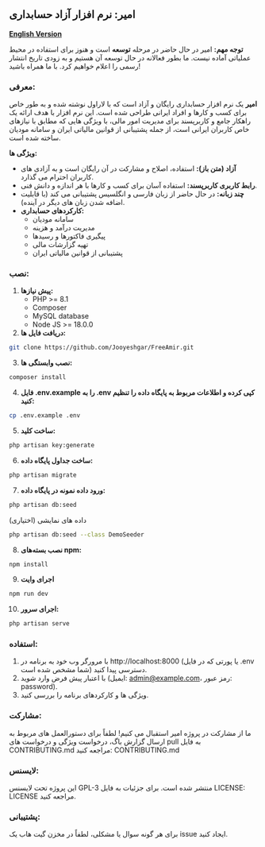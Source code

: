 ## امیر: نرم افزار آزاد حسابداری
**[English Version](README.en.md)**


**توجه مهم:** امیر در حال حاضر در مرحله **توسعه** است و هنوز برای استفاده در محیط عملیاتی آماده نیست. ما بطور فعالانه در حال توسعه آن هستیم و به زودی تاریخ انتشار رسمی را اعلام خواهیم کرد. با ما همراه باشید!

### معرفی:

**امیر** یک نرم افزار حسابداری رایگان و آزاد است که با لاراول نوشته شده و به طور خاص برای کسب و کارها و افراد ایرانی طراحی شده است. این نرم افزار با هدف ارائه یک راهکار جامع و کاربرپسند برای مدیریت امور مالی، با ویژگی هایی که مطابق با نیازهای خاص کاربران ایرانی است، از جمله پشتیبانی از قوانین مالیاتی ایران و سامانه مودیان ساخته شده است.

**ویژگی ها:**

* **آزاد (متن باز):** استفاده، اصلاح و مشارکت در آن رایگان است و به آزادی های کاربران احترام می گذارد.
* **رابط کاربری کاربرپسند:** استفاده آسان برای کسب و کارها با هر اندازه و دانش فنی.
* **چند زبانه:** در حال حاضر از زبان فارسی و انگلسیس پشتیبانی می کند (با قابلیت اضافه شدن زبان های دیگر در آینده).
* **کارکردهای حسابداری:**
    * سامانه مودیان
    * مدیریت درآمد و هزینه
    * پیگیری فاکتورها و رسیدها
    * تهیه گزارشات مالی
    * پشتیبانی از قوانین مالیاتی ایران

### نصب:

1. **پیش نیازها:**
    * PHP >= 8.1
    * Composer
    * MySQL database
    * Node JS >= 18.0.0
2. **دریافت فایل ها:**

```bash
git clone https://github.com/Jooyeshgar/FreeAmir.git
```

3. **نصب وابستگی ها:**

```bash
composer install
```

4. **فایل .env.example را به .env کپی کرده و اطلاعات مربوط به پایگاه داده را تنظیم کنید:**

```bash
cp .env.example .env
```

5. **ساخت کلید:**

```bash
php artisan key:generate
```

6. **ساخت جداول پایگاه داده:**

```bash
php artisan migrate
```

7. **ورود داده نمونه در پایگاه داده:**

```bash
php artisan db:seed
```

داده های نمایشی (اختیاری)
```bash
php artisan db:seed --class DemoSeeder
```

8. **نصب بسته‌های npm:**

```bash
npm install
```

9. **اجرای وایت**

```bash
npm run dev
```

10. **اجرای سرور:**

```bash
php artisan serve
```

### استفاده:

1. با مرورگر وب خود به برنامه در http://localhost:8000 (یا پورتی که در فایل .env شما مشخص شده است) دسترسی پیدا کنید.
2. با اعتبار پیش فرض وارد شوید (ایمیل: admin@example.com، رمز عبور: password).
3. ویژگی ها و کارکردهای برنامه را بررسی کنید.

### مشارکت:

ما از مشارکت در پروژه امیر استقبال می کنیم! لطفاً برای دستورالعمل های مربوط به ارسال گزارش باگ، درخواست ویژگی و درخواست های pull به فایل CONTRIBUTING.md مراجعه کنید: CONTRIBUTING.md

### لایسنس:

این پروژه تحت لایسنس GPL-3 منتشر شده است. برای جزئیات به فایل LICENSE: LICENSE مراجعه کنید.

### پشتیبانی:

برای هر گونه سوال یا مشکلی، لطفاً در مخزن گیت هاب یک issue ایجاد کنید.